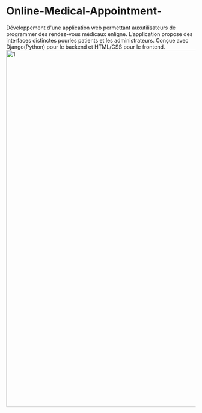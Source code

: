 # Online-Medical-Appointment-
Développement d'une application web permettant auxutilisateurs de programmer des rendez-vous médicaux enligne. L'application propose des interfaces distinctes pourles patients et les administrateurs. Conçue avec Django(Python) pour le backend et HTML/CSS pour le frontend.
<img width="950" alt="1" src="https://github.com/user-attachments/assets/58ced290-0129-454b-9bf1-85ff8fa80883" />
